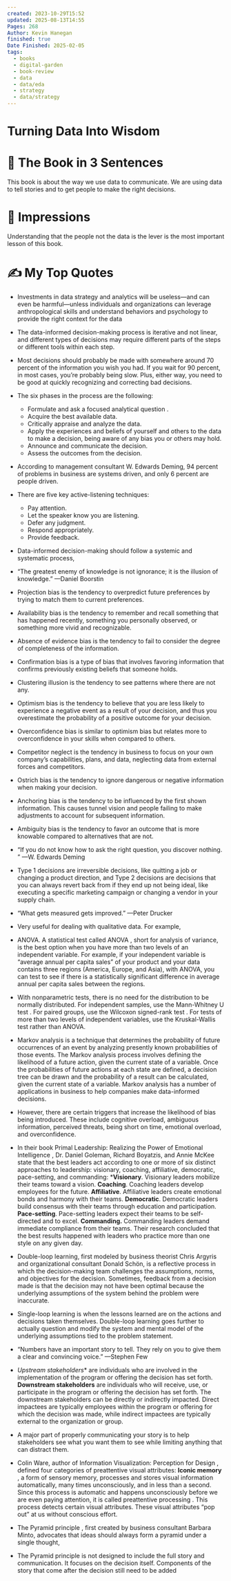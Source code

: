 ```yaml
---
created: 2023-10-29T15:52
updated: 2025-08-13T14:55
Pages: 268
Author: Kevin Hanegan
finished: true
Date Finished: 2025-02-05
tags:
  - books
  - digital-garden
  - book-review
  - data
  - data/eda
  - strategy
  - data/strategy
---
```

# Turning Data Into Wisdom


# 🚀 The Book in 3 Sentences
This book is about the way we use data to communicate.  We are using data to tell stories and to get people to make the right decisions. 

# 🎨 Impressions

Understanding that the people not the data is the lever is the most important lesson of this book. 


# ✍️ My Top  Quotes

- Investments in data strategy and analytics will be useless—and can even be harmful—unless individuals and organizations can leverage anthropological skills and understand behaviors and psychology to provide the right context for the data
 
- The data-informed decision-making process is iterative and not linear, and different types of decisions may require different parts of the steps or different tools within each step.
 
- Most decisions should probably be made with somewhere around 70 percent of the information you wish you had. If you wait for 90 percent, in most cases, you’re probably being slow. Plus, either way, you need to be good at quickly recognizing and correcting bad decisions.
 
- The six phases in the process are the following:
	- Formulate and ask a focused analytical question . 
	- Acquire the best available data. 
	- Critically appraise and analyze the data. 
	- Apply the experiences and beliefs of yourself and others to the data to make a decision, being aware of any bias you or others may hold. 
	- Announce and communicate the decision. 
	- Assess the outcomes from the decision.
 
- According to management consultant W. Edwards Deming, 94 percent of problems in business are systems driven, and only 6 percent are people driven.
 
- There are five key active-listening techniques:
	- Pay attention. 
	- Let the speaker know you are listening. 
	- Defer any judgment.
	- Respond appropriately. 
	- Provide feedback.
 
- Data-informed decision-making should follow a systemic and systematic process,
 
- “The greatest enemy of knowledge is not ignorance; it is the illusion of knowledge.”  —Daniel Boorstin
 
- Projection bias is the tendency to overpredict future preferences by trying to match them to current preferences.
 
- Availability bias is the tendency to remember and recall something that has happened recently, something you personally observed, or something more vivid and recognizable.
 
- Absence of evidence bias is the tendency to fail to consider the degree of completeness of the information.
 
- Confirmation bias is a type of bias that involves favoring information that confirms previously existing beliefs that someone holds.
 
- Clustering illusion is the tendency to see patterns where there are not any.
 
- Optimism bias is the tendency to believe that you are less likely to experience a negative event as a result of your decision, and thus you overestimate the probability of a positive outcome for your decision.
 
- Overconfidence bias is similar to optimism bias but relates more to overconfidence in your skills when compared to others.
 
- Competitor neglect is the tendency in business to focus on your own company’s capabilities, plans, and data, neglecting data from external forces and competitors.
 
- Ostrich bias is the tendency to ignore dangerous or negative information when making your decision.
 
- Anchoring bias is the tendency to be influenced by the first shown information. This causes tunnel vision and people failing to make adjustments to account for subsequent information.
 
- Ambiguity bias is the tendency to favor an outcome that is more knowable compared to alternatives that are not.
 
- “If you do not know how to ask the right question, you discover nothing. ”  —W. Edwards Deming
 
- Type 1 decisions are irreversible decisions, like quitting a job or changing a product direction, and Type 2 decisions are decisions that you can always revert back from if they end up not being ideal, like executing a specific marketing campaign or changing a vendor in your supply chain.
 
- “What gets measured gets improved.”  —Peter Drucker
 
- Very useful for dealing with qualitative data. For example,
 
- ANOVA. A statistical test called ANOVA , short for analysis of variance, is the best option when you have more than two levels of an independent variable. For example, if your independent variable is “average annual per capita sales” of your product and your data contains three regions (America, Europe, and Asia), with ANOVA, you can test to see if there is a statistically significant difference in average annual per capita sales between the regions.
 
- With nonparametric tests, there is no need for the distribution to be normally distributed. For independent samples, use the Mann-Whitney U test . For paired groups, use the Wilcoxon signed-rank test . For tests of more than two levels of independent variables, use the Kruskal-Wallis test rather than ANOVA.
 
- Markov analysis is a technique that determines the probability of future occurrences of an event by analyzing presently known probabilities of those events. The Markov analysis process involves defining the likelihood of a future action, given the current state of a variable. Once the probabilities of future actions at each state are defined, a decision tree can be drawn and the probability of a result can be calculated, given the current state of a variable. Markov analysis has a number of applications in business to help companies make data-informed decisions.
 
- However, there are certain triggers that increase the likelihood of bias being introduced. These include cognitive overload, ambiguous information, perceived threats, being short on time, emotional overload, and overconfidence.
- In their book Primal Leadership: Realizing the Power of Emotional Intelligence , Dr. Daniel Goleman, Richard Boyatzis, and Annie McKee state that the best leaders act according to one or more of six distinct approaches to leadership: visionary, coaching, affiliative, democratic, pace-setting, and commanding:
	***Visionary**. Visionary leaders mobilize their teams toward a vision.
	**Coaching**. Coaching leaders develop employees for the future. **Affiliative**. Affiliative leaders create emotional bonds and harmony with their teams.
	**Democratic**. Democratic leaders build consensus with their teams through education and participation. 
	**Pace-setting**. Pace-setting leaders expect their teams to be self-directed and to excel. 
	**Commanding.** Commanding leaders demand immediate compliance from their teams. 
Their research concluded that the best results happened with leaders who practice more than one style on any given day. 
 

- Double-loop learning, first modeled by business theorist Chris Argyris and organizational consultant Donald Schön, is a reflective process in which the decision-making team challenges the assumptions, norms, and objectives for the decision. Sometimes, feedback from a decision made is that the decision may not have been optimal because the underlying assumptions of the system behind the problem were inaccurate.
 
- Single-loop learning is when the lessons learned are on the actions and decisions taken themselves. Double-loop learning goes further to actually question and modify the system and mental model of the underlying assumptions tied to the problem statement.
 
- “Numbers have an important story to tell. They rely on you to give them a clear and convincing voice.”  —Stephen Few
 
- *Upstream stakeholders** are individuals who are involved in the implementation of the program or offering the decision has set forth. **Downstream stakeholders** are individuals who will receive, use, or participate in the program or offering the decision has set forth. The downstream stakeholders can be directly or indirectly impacted. Direct impactees are typically employees within the program or offering for which the decision was made, while indirect impactees are typically external to the organization or group.
 
- A major part of properly communicating your story is to help stakeholders see what you want them to see while limiting anything that can distract them.


 - Colin Ware, author of Information Visualization: Perception for Design , defined four categories of preattentive visual attributes: 
	 **Iconic memory** , a form of sensory memory, processes and stores visual information automatically, many times unconsciously, and in less than a second. Since this process is automatic and happens unconsciously before we are even paying attention, it is called preattentive processing . This process detects certain visual attributes. These visual attributes “pop out” at us without conscious effort.
 
 
- The Pyramid principle , first created by business consultant Barbara Minto, advocates that ideas should always form a pyramid under a single thought,
 
- The Pyramid principle is not designed to include the full story and communication. It focuses on the decision itself. Components of the story that come after the decision still need to be added
 
